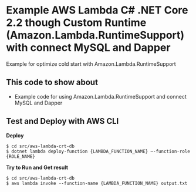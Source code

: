 # Example AWS Lambda C# .NET Core 2.2 though Custom Runtime (Amazon.Lambda.RuntimeSupport) with connect MySQL and Dapper

Example for optimize cold start with Amazon.Lambda.RuntimeSupport

## This code to show about
- Example code for using Amazon.Lambda.RuntimeSupport and connect MySQL and Dapper

## Test and Deploy with AWS CLI

**Deploy**
```
$ cd src/aws-lambda-crt-db
$ dotnet lambda deploy-function {LAMBDA_FUNCTION_NAME} –-function-role {ROLE_NAME}
```

**Try to Run and Get result**
```
$ cd src/aws-lambda-crt-db
$ aws lambda invoke --function-name {LAMBDA_FUNCTION_NAME} output.txt
```
